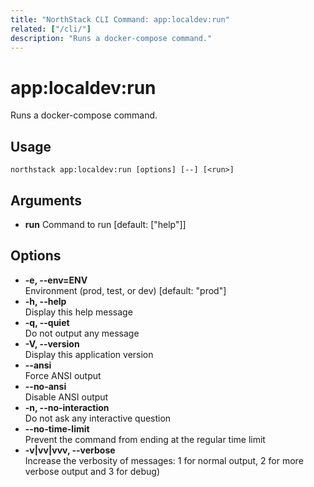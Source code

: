 ```yaml
---
title: "NorthStack CLI Command: app:localdev:run"
related: ["/cli/"]
description: "Runs a docker-compose command."
---
```


# app:localdev:run

Runs a docker-compose command.

## Usage
`northstack app:localdev:run [options] [--] [<run>]`

## Arguments
* **run**
  Command to run [default: ["help"]]

## Options
* **-e, --env=ENV**  
  Environment (prod, test, or dev) [default: "prod"]
* **-h, --help**  
  Display this help message
* **-q, --quiet**  
  Do not output any message
* **-V, --version**  
  Display this application version
* **--ansi**  
  Force ANSI output
* **--no-ansi**  
  Disable ANSI output
* **-n, --no-interaction**  
  Do not ask any interactive question
* **--no-time-limit**  
  Prevent the command from ending at the regular time limit
* **-v|vv|vvv, --verbose**  
  Increase the verbosity of messages: 1 for normal output, 2 for more verbose output and 3 for debug)
